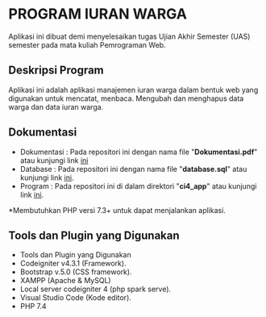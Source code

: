 # PROGRAM IURAN WARGA

Aplikasi ini dibuat demi menyelesaikan tugas Ujian Akhir Semester (UAS) semester pada mata kuliah Pemrograman Web.

## Deskripsi Program

Aplikasi ini adalah aplikasi manajemen iuran warga dalam bentuk web yang digunakan untuk mencatat, menbaca. Mengubah dan menghapus data warga dan data iuran warga.

## Dokumentasi
- Dokumentasi : Pada repositori ini dengan nama file "**Dokumentasi.pdf**" atau kunjungi link [ini](https://github.com/antonmartinus72/LabUAS/raw/main/Dokumentasi.pdf)
- Database : Pada repositori ini dengan nama file "**database.sql**"   atau kunjungi link [ini](https://github.com/antonmartinus72/LabUAS/raw/main/database.sql).
- Program : Pada repositori ini di dalam direktori "**ci4_app**" atau kunjungi link [ini](https://github.com/antonmartinus72/LabUAS/tree/main/ci4_app).

*Membutuhkan PHP versi 7.3+ untuk dapat menjalankan aplikasi.

## Tools dan Plugin yang Digunakan
- Tools dan Plugin yang Digunakan
- Codeigniter v4.3.1 (Framework).
- Bootstrap v.5.0 (CSS framework).
- XAMPP (Apache & MySQL)
- Local server codeigniter 4 (php spark serve).
- Visual Studio Code (Kode editor).
- PHP 7.4

